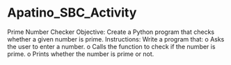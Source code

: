 # Apatino_SBC_Activity
Prime Number Checker
Objective:
Create a Python program that checks whether a given number is prime.
Instructions:
Write a program that:
o	Asks the user to enter a number.
o	Calls the function to check if the number is prime.
o	Prints whether the number is prime or not.
